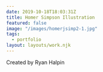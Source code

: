 ```yaml
---
date: 2019-10-18T18:03:31Z
title: Homer Simpson Illustration
featured: false
image: "/images/homerjsimp2-1.jpg"
tags:
  - portfolio
layout: layouts/work.njk
---
```


Created by Ryan Halpin
